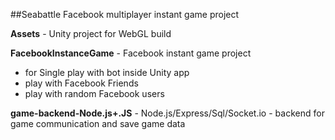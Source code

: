 ##Seabattle Facebook multiplayer instant game project
 
**Assets** - Unity project for WebGL build

**FacebookInstanceGame** - Facebook instant game project
* for Single play with bot inside Unity app
* play with Facebook Friends
* play with random Facebook users

**game-backend-Node.js+.JS** - Node.js/Express/Sql/Socket.io - backend for game communication and save game data
